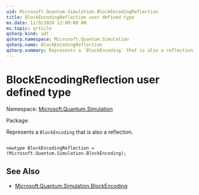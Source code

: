 ```yaml
---
uid: Microsoft.Quantum.Simulation.BlockEncodingReflection
title: BlockEncodingReflection user defined type
ms.date: 11/9/2020 12:00:00 AM
ms.topic: article
qsharp.kind: udt
qsharp.namespace: Microsoft.Quantum.Simulation
qsharp.name: BlockEncodingReflection
qsharp.summary: Represents a `BlockEncoding` that is also a reflection.
---
```


# BlockEncodingReflection user defined type

Namespace: [Microsoft.Quantum.Simulation](xref:Microsoft.Quantum.Simulation)

Package: [](https://nuget.org/packages/)


Represents a `BlockEncoding` that is also a reflection.

```qsharp

newtype BlockEncodingReflection = (Microsoft.Quantum.Simulation.BlockEncoding);
```



## See Also

- [Microsoft.Quantum.Simulation.BlockEncoding](xref:Microsoft.Quantum.Simulation.BlockEncoding)